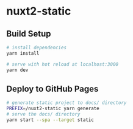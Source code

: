 # nuxt2-static

## Build Setup

```bash
# install dependencies
yarn install

# serve with hot reload at localhost:3000
yarn dev
```


## Deploy to GitHub Pages

```sh
# generate static project to docs/ directory
PREFIX=/nuxt2-static yarn generate
# serve the docs/ directory
yarn start --spa --target static
```
